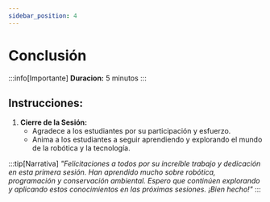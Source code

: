 ```yaml
---
sidebar_position: 4
---
```

# Conclusión

:::info[Importante]
**Duracion:** 5 minutos
:::


## Instrucciones:

1. **Cierre de la Sesión:**
   - Agradece a los estudiantes por su participación y esfuerzo.
   - Anima a los estudiantes a seguir aprendiendo y explorando el mundo de la robótica y la tecnología.

:::tip[Narrativa]
_"Felicitaciones a todos por su increíble trabajo y dedicación en esta primera sesión. Han aprendido mucho sobre robótica, programación y conservación ambiental. Espero que continúen explorando y aplicando estos conocimientos en las próximas sesiones. ¡Bien hecho!"_
:::
